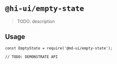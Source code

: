 # `@hi-ui/empty-state`

> TODO: description

## Usage

```
const EmptyState = require('@md-ui/empty-state');

// TODO: DEMONSTRATE API
```
